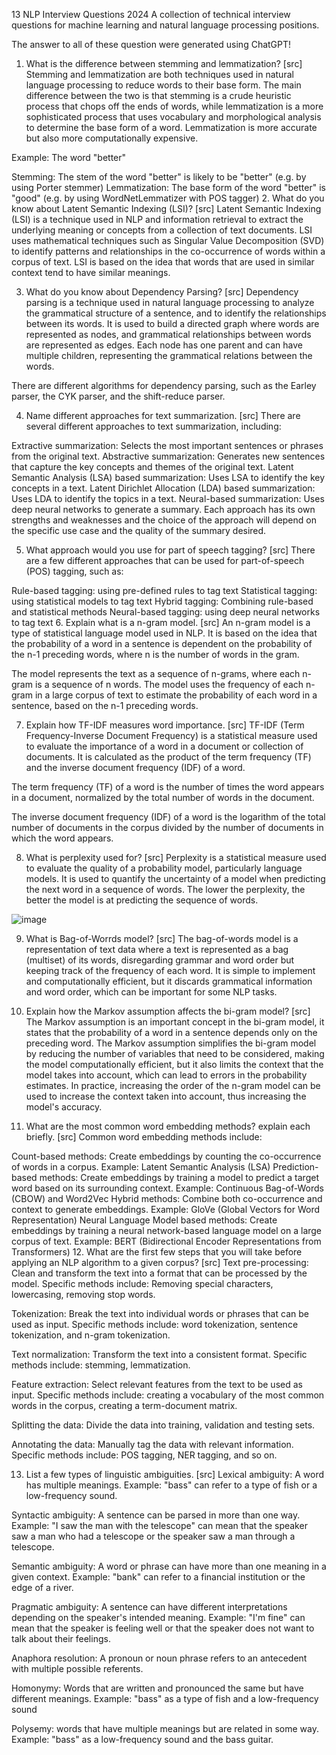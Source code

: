 13 NLP Interview Questions 2024
A collection of technical interview questions for machine learning and natural language processing positions.

The answer to all of these question were generated using ChatGPT!

1. What is the difference between stemming and lemmatization? [src]
Stemming and lemmatization are both techniques used in natural language processing to reduce words to their base form. The main difference between the two is that stemming is a crude heuristic process that chops off the ends of words, while lemmatization is a more sophisticated process that uses vocabulary and morphological analysis to determine the base form of a word. Lemmatization is more accurate but also more computationally expensive.

Example: The word "better"

Stemming: The stem of the word "better" is likely to be "better" (e.g. by using Porter stemmer)
Lemmatization: The base form of the word "better" is "good" (e.g. by using WordNetLemmatizer with POS tagger)
2. What do you know about Latent Semantic Indexing (LSI)? [src]
Latent Semantic Indexing (LSI) is a technique used in NLP and information retrieval to extract the underlying meaning or concepts from a collection of text documents. LSI uses mathematical techniques such as Singular Value Decomposition (SVD) to identify patterns and relationships in the co-occurrence of words within a corpus of text. LSI is based on the idea that words that are used in similar context tend to have similar meanings.

3. What do you know about Dependency Parsing? [src]
Dependency parsing is a technique used in natural language processing to analyze the grammatical structure of a sentence, and to identify the relationships between its words. It is used to build a directed graph where words are represented as nodes, and grammatical relationships between words are represented as edges. Each node has one parent and can have multiple children, representing the grammatical relations between the words.

There are different algorithms for dependency parsing, such as the Earley parser, the CYK parser, and the shift-reduce parser.

4. Name different approaches for text summarization. [src]
There are several different approaches to text summarization, including:

Extractive summarization: Selects the most important sentences or phrases from the original text.
Abstractive summarization: Generates new sentences that capture the key concepts and themes of the original text.
Latent Semantic Analysis (LSA) based summarization: Uses LSA to identify the key concepts in a text.
Latent Dirichlet Allocation (LDA) based summarization: Uses LDA to identify the topics in a text.
Neural-based summarization: Uses deep neural networks to generate a summary.
Each approach has its own strengths and weaknesses and the choice of the approach will depend on the specific use case and the quality of the summary desired.

5. What approach would you use for part of speech tagging? [src]
There are a few different approaches that can be used for part-of-speech (POS) tagging, such as:

Rule-based tagging: using pre-defined rules to tag text
Statistical tagging: using statistical models to tag text
Hybrid tagging: Combining rule-based and statistical methods
Neural-based tagging: using deep neural networks to tag text
6. Explain what is a n-gram model. [src]
An n-gram model is a type of statistical language model used in NLP. It is based on the idea that the probability of a word in a sentence is dependent on the probability of the n-1 preceding words, where n is the number of words in the gram.

The model represents the text as a sequence of n-grams, where each n-gram is a sequence of n words. The model uses the frequency of each n-gram in a large corpus of text to estimate the probability of each word in a sentence, based on the n-1 preceding words.

7. Explain how TF-IDF measures word importance. [src]
TF-IDF (Term Frequency-Inverse Document Frequency) is a statistical measure used to evaluate the importance of a word in a document or collection of documents. It is calculated as the product of the term frequency (TF) and the inverse document frequency (IDF) of a word.

The term frequency (TF) of a word is the number of times the word appears in a document, normalized by the total number of words in the document.

The inverse document frequency (IDF) of a word is the logarithm of the total number of documents in the corpus divided by the number of documents in which the word appears.

8. What is perplexity used for? [src]
Perplexity is a statistical measure used to evaluate the quality of a probability model, particularly language models. It is used to quantify the uncertainty of a model when predicting the next word in a sequence of words. The lower the perplexity, the better the model is at predicting the sequence of words.

![image](https://github.com/user-attachments/assets/f5fb0446-af82-4df8-a3d8-7a33025370c9)


9. What is Bag-of-Worrds model? [src]
The bag-of-words model is a representation of text data where a text is represented as a bag (multiset) of its words, disregarding grammar and word order but keeping track of the frequency of each word. It is simple to implement and computationally efficient, but it discards grammatical information and word order, which can be important for some NLP tasks.

10. Explain how the Markov assumption affects the bi-gram model? [src]
The Markov assumption is an important concept in the bi-gram model, it states that the probability of a word in a sentence depends only on the preceding word. The Markov assumption simplifies the bi-gram model by reducing the number of variables that need to be considered, making the model computationally efficient, but it also limits the context that the model takes into account, which can lead to errors in the probability estimates. In practice, increasing the order of the n-gram model can be used to increase the context taken into account, thus increasing the model's accuracy.

11. What are the most common word embedding methods? explain each briefly. [src]
Common word embedding methods include:

Count-based methods: Create embeddings by counting the co-occurrence of words in a corpus. Example: Latent Semantic Analysis (LSA)
Prediction-based methods: Create embeddings by training a model to predict a target word based on its surrounding context. Example: Continuous Bag-of-Words (CBOW) and Word2Vec
Hybrid methods: Combine both co-occurrence and context to generate embeddings. Example: GloVe (Global Vectors for Word Representation)
Neural Language Model based methods: Create embeddings by training a neural network-based language model on a large corpus of text. Example: BERT (Bidirectional Encoder Representations from Transformers)
12. What are the first few steps that you will take before applying an NLP algorithm to a given corpus? [src]
Text pre-processing: Clean and transform the text into a format that can be processed by the model. Specific methods include: Removing special characters, lowercasing, removing stop words.

Tokenization: Break the text into individual words or phrases that can be used as input. Specific methods include: word tokenization, sentence tokenization, and n-gram tokenization.

Text normalization: Transform the text into a consistent format. Specific methods include: stemming, lemmatization.

Feature extraction: Select relevant features from the text to be used as input. Specific methods include: creating a vocabulary of the most common words in the corpus, creating a term-document matrix.

Splitting the data: Divide the data into training, validation and testing sets.

Annotating the data: Manually tag the data with relevant information. Specific methods include: POS tagging, NER tagging, and so on.

13. List a few types of linguistic ambiguities. [src]
Lexical ambiguity: A word has multiple meanings. Example: "bass" can refer to a type of fish or a low-frequency sound.

Syntactic ambiguity: A sentence can be parsed in more than one way. Example: "I saw the man with the telescope" can mean that the speaker saw a man who had a telescope or the speaker saw a man through a telescope.

Semantic ambiguity: A word or phrase can have more than one meaning in a given context. Example: "bank" can refer to a financial institution or the edge of a river.

Pragmatic ambiguity: A sentence can have different interpretations depending on the speaker's intended meaning. Example: "I'm fine" can mean that the speaker is feeling well or that the speaker does not want to talk about their feelings.

Anaphora resolution: A pronoun or noun phrase refers to an antecedent with multiple possible referents.

Homonymy: Words that are written and pronounced the same but have different meanings. Example: "bass" as a type of fish and a low-frequency sound

Polysemy: words that have multiple meanings but are related in some way. Example: "bass" as a low-frequency sound and the bass guitar.
